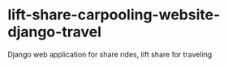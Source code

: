 # lift-share-carpooling-website-django-travel
Django web application for share rides, lift share for traveling
